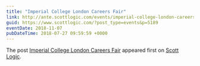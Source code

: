 ```yaml
---
title: "Imperial College London Careers Fair"
link: http://ante.scottlogic.com/events/imperial-college-london-careers-fair/
guid: https://www.scottlogic.com/?post_type=events&p=5189
eventDate: 2018-11-07
pubDateTime: 2018-07-27 09:59:59 +0000
---
```


<p>The post <a rel="nofollow" href="http://ante.scottlogic.com/events/imperial-college-london-careers-fair/">Imperial College London Careers Fair</a> appeared first on <a rel="nofollow" href="http://ante.scottlogic.com">Scott Logic</a>.</p>
